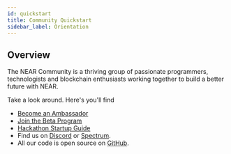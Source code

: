 ```yaml
---
id: quickstart
title: Community Quickstart
sidebar_label: Orientation
---
```


## Overview

The NEAR Community is a thriving group of passionate programmers, technologists and blockchain enthusiasts working together to build a better future with NEAR.

Take a look around.  Here's you'll find

- [Become an Ambassador](/docs/contribution/become-ambassador)
- [Join the Beta Program](/docs/contribution/become-beta)
- [Hackathon Startup Guide](/docs/hackathon/startup-guide)
- Find us on [Discord](http://near.chat) or [Spectrum](https://spectrum.chat/near).
- All our code is open source on [GitHub](https://github.com/nearprotocol).
